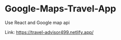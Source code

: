 # Google-Maps-Travel-App

Use React and Google map api

Link: https://travel-advisor499.netlify.app/
